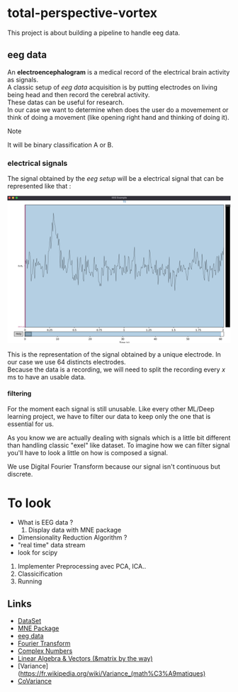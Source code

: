 # total-perspective-vortex
This project is about building a pipeline to handle eeg data.

## eeg data
An **electroencephalogram** is a medical record of the electrical brain activity as signals.  
A classic setup of *eeg data* acquisition is by putting electrodes on living being head and then record the cerebral activity.  
These datas can be useful for research.  
In our case we want to determine when does the user do a movemement or think of doing a movement (like opening right hand and thinking of doing it).  

> [!NOTE]
> It will be binary classification A or B.  

### electrical signals
The signal obtained by the *eeg setup* will be a electrical signal that can be represented like that :  

<img src="doc/img/example.png" width=550>

This is the representation of the signal obtained by a unique electrode.  In our case we use 64 distincts electrodes.  
Because the data is a recording, we will need to split the recording every $x$ ms to have an usable data.  

#### filtering
For the moment each signal is still unusable. Like every other ML/Deep learning project, we have to filter our data to keep only the one that is essential for us.

As you know we are actually dealing with signals which is a little bit different than handling classic "exel" like dataset. To imagine how we can filter signal you'll have to look a little on how is composed a signal.  

We use Digital Fourier Transform because our signal isn't continuous but discrete.  


# To look
- What is EEG data ?
    1. Display data with MNE package
- Dimensionality Reduction Algorithm ?
- "real time" data stream
- look for scipy

1. Implementer Preprocessing avec PCA, ICA..
2. Classicification
3. Running


## Links
- [DataSet](https://physionet.org/static/published-projects/eegmmidb/eeg-motor-movementimagery-dataset-1.0.0.zip)
- [MNE Package](https://mne.tools/stable/index.html)
- [eeg data](https://www.youtube.com/watch?v=B9ti7boa9jc)
- [Fourier Transform](https://www.youtube.com/watch?v=spUNpyF58BY)
- [Complex Numbers](https://www.youtube.com/watch?v=M6o5CRYfNxA)
- [Linear Algebra & Vectors (&matrix by the way)](https://www.youtube.com/watch?v=fNk_zzaMoSs&list=PLZHQObOWTQDPD3MizzM2xVFitgF8hE_ab)
- [Variance](https://fr.wikipedia.org/wiki/Variance_(math%C3%A9matiques)
- [CoVariance](https://fr.wikipedia.org/wiki/Covariance)
